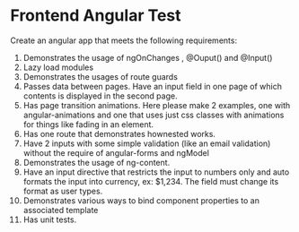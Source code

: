 
# Frontend Angular Test
Create an angular app that meets the following requirements:
1) Demonstrates the usage of ngOnChanges , @Ouput() and @Input()
2) Lazy load modules
3) Demonstrates the usages of route guards
4) Passes data between pages. Have an input field in one page of which contents is
displayed in the second page.
5) Has page transition animations. Here please make 2 examples, one with angular-animations and one that uses just css classes with animations for things like fading in an
element.
6) Has one route that demonstrates hownested <router-outlet> works.
7) Have 2 inputs with some simple validation (like an email validation) without the require of angular-forms and ngModel
8) Demonstrates the usage of ng-content.
9) Have an input directive that restricts the input to numbers only and auto formats the input into currency, ex: $1,234. The field must change its format as user types.
10) Demonstrates various ways to bind component properties to an associated template
11) Has unit tests.